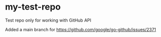 # my-test-repo
Test repo only for working with GitHub API

Added a main branch for https://github.com/google/go-github/issues/2371
